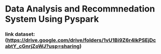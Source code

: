 # Data Analysis and Recommnedation System Using Pyspark
### link dataset: (https://drive.google.com/drive/folders/1vU1Bi9Z6r4IkPSEjDcabtY_cGnrjZoWJ?usp=sharing)
